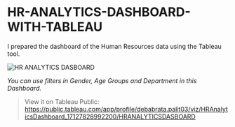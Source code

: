 # HR-ANALYTICS-DASHBOARD-WITH-TABLEAU
I prepared the dashboard of the Human Resources data using the Tableau tool.

![HR ANALYTICS DASBOARD](https://github.com/Debabrata-palit/Tableau_Projects/assets/163582682/c61ae7b2-0251-4dc9-af3a-e3f4f98aebab)

*You can use filters in Gender, Age Groups and Department in this Dashboard.*  
> View it on Tableau Public: https://public.tableau.com/app/profile/debabrata.palit03/viz/HRAnalyticsDashboard_17127828992200/HRANALYTICSDASBOARD
